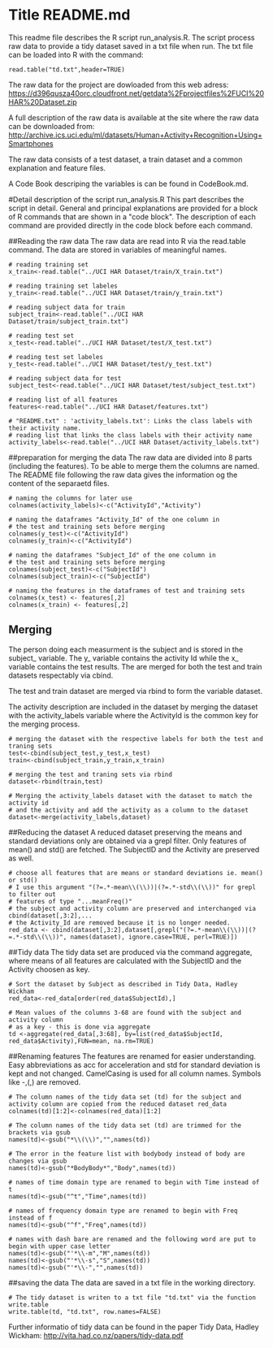 Title README.md
========================================================
This readme file describes the R script run_analysis.R. The script process raw data to provide a tidy dataset saved in a txt file when run. The txt file can be loaded into R with the command: 
```
read.table("td.txt",header=TRUE)
```
The raw data for the project are dowloaded from this web adress:
https://d396qusza40orc.cloudfront.net/getdata%2Fprojectfiles%2FUCI%20HAR%20Dataset.zip 

A full description of the raw data is available at the site where the raw data can be downloaded from:
http://archive.ics.uci.edu/ml/datasets/Human+Activity+Recognition+Using+Smartphones

The raw data consists of a test dataset, a train dataset and a common explanation and feature files.

A Code Book descriping the variables is can be found in CodeBook.md.

#Detail description of the script run_analysis.R
This part describes the script in detail. General and principal explanations are provided for a block of R commands that are shown in a "code block". The description of each command are provided directly in the code block before each command.

##Reading the raw data
The raw data are read into R via the read.table command. The data are stored in variables of meaningful names.
```
# reading training set
x_train<-read.table("../UCI HAR Dataset/train/X_train.txt")

# reading training set labeles
y_train<-read.table("../UCI HAR Dataset/train/y_train.txt")

# reading subject data for train
subject_train<-read.table("../UCI HAR Dataset/train/subject_train.txt")

# reading test set
x_test<-read.table("../UCI HAR Dataset/test/X_test.txt")

# reading test set labeles
y_test<-read.table("../UCI HAR Dataset/test/y_test.txt")

# reading subject data for test
subject_test<-read.table("../UCI HAR Dataset/test/subject_test.txt")

# reading list of all features
features<-read.table("../UCI HAR Dataset/features.txt")

# "README.txt" : 'activity_labels.txt': Links the class labels with their activity name.
# reading list that links the class labels with their activity name
activity_labels<-read.table("../UCI HAR Dataset/activity_labels.txt")
```
##preparation for merging the data
The raw data are divided into 8 parts (including the features). To be able to merge them the columns are named. The README file following the raw data gives the information og the content of the separaetd files.
```
# naming the columns for later use
colnames(activity_labels)<-c("ActivityId","Activity")

# naming the dataframes "Activity_Id" of the one column in 
# the test and training sets before merging
colnames(y_test)<-c("ActivityId")
colnames(y_train)<-c("ActivityId")

# naming the dataframes "Subject_Id" of the one column in 
# the test and training sets before merging
colnames(subject_test)<-c("SubjectId")
colnames(subject_train)<-c("SubjectId")

# naming the features in the dataframes of test and training sets
colnames(x_test) <- features[,2]
colnames(x_train) <- features[,2]
```
## Merging
The person doing each measurment is the subject and is stored in the subject_ variable. The y_ variable contains the activity Id while the x_ variable contains the test results. The are merged for both the test and train datasets respectably via cbind.

The test and train dataset are merged via rbind to form the variable dataset.

The activity description are included in the dataset by merging the dataset with the activity_labels variable where the ActivityId is the common key for the merging process.
```
# merging the dataset with the respective labels for both the test and traning sets
test<-cbind(subject_test,y_test,x_test)
train<-cbind(subject_train,y_train,x_train)

# merging the test and traning sets via rbind
dataset<-rbind(train,test)

# Merging the activity_labels dataset with the dataset to match the activity id 
# and the activity and add the activity as a column to the dataset
dataset<-merge(activity_labels,dataset)
```
##Reducing the dataset
A reduced dataset preserving the means and standard deviations only are obtained via a grepl filter. Only features of mean() and std() are fetched. The SubjectID and the Activity are preserved as well.
```
# choose all features that are means or standard deviations ie. mean() or std()
# I use this argument "(?=.*-mean\\(\\))|(?=.*-std\\(\\))" for grepl to filter out 
# features of type "...meanFreq()"
# the subject and activity column are preserved and interchanged via cbind(dataset[,3:2],...
# the Activity_Id are removed because it is no longer needed.
red_data <- cbind(dataset[,3:2],dataset[,grepl("(?=.*-mean\\(\\))|(?=.*-std\\(\\))", names(dataset), ignore.case=TRUE, perl=TRUE)])
```
##Tidy data
The tidy data set are produced via the command aggregate, where means of all features are calculated with the SubjectID and the Activity choosen as key.
```
# Sort the dataset by Subject as described in Tidy Data, Hadley Wickham
red_data<-red_data[order(red_data$SubjectId),]

# Mean values of the columns 3-68 are found with the subject and activity column 
# as a key - this is done via aggregate
td <-aggregate(red_data[,3:68], by=list(red_data$SubjectId, red_data$Activity),FUN=mean, na.rm=TRUE)
```
##Renaming features
The features are renamed for easier understanding. Easy abbreviations as acc for acceleration and std for standard deviation is kept and not changed. CamelCasing is used for all column names. Symbols like -,(,) are removed.
```
# The column names of the tidy data set (td) for the subject and activity column are copied from the reduced dataset red_data
colnames(td)[1:2]<-colnames(red_data)[1:2]

# The column names of the tidy data set (td) are trimmed for the brackets via gsub
names(td)<-gsub("*\\(\\)","",names(td))

# The error in the feature list with bodybody instead of body are changes via gsub
names(td)<-gsub("*BodyBody*","Body",names(td))

# names of time domain type are renamed to begin with Time instead of t
names(td)<-gsub("^t","Time",names(td))

# names of frequency domain type are renamed to begin with Freq instead of f
names(td)<-gsub("^f","Freq",names(td))

# names with dash bare are renamed and the following word are put to begin with upper case letter
names(td)<-gsub("'*\\-m","M",names(td))
names(td)<-gsub("'*\\-s","S",names(td))
names(td)<-gsub("'*\\-","",names(td))
```
##saving the data
The data are saved in a txt file in the working directory. 
```
# The tidy dataset is writen to a txt file "td.txt" via the function write.table
write.table(td, "td.txt", row.names=FALSE)
```

Further informatio of tidy data can be found in the paper Tidy Data, Hadley Wickham:
http://vita.had.co.nz/papers/tidy-data.pdf